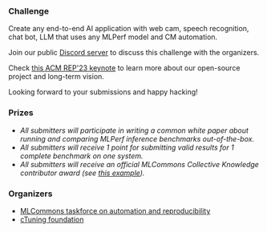 ### Challenge

Create any end-to-end AI application with web cam, speech recognition, chat bot, LLM
that uses any MLPerf model and CM automation.

Join our public [Discord server](https://discord.gg/JjWNWXKxwT) to discuss this challenge with the organizers.

Check [this ACM REP'23 keynote](https://doi.org/10.5281/zenodo.8105339) to learn more about our open-source project and long-term vision.

Looking forward to your submissions and happy hacking!

### Prizes

* *All submitters will participate in writing a common white paper about running and comparing MLPerf inference benchmarks out-of-the-box.*
* *All submitters will receive 1 point for submitting valid results for 1 complete benchmark on one system.*
* *All submitters will receive an official MLCommons Collective Knowledge contributor award (see [this example](https://ctuning.org/awards/ck-award-202307-zhu.pdf)).*


### Organizers

* [MLCommons taskforce on automation and reproducibility](https://cKnowledge.org/mlcommons-taskforce)
* [cTuning foundation](https://cTuning.org)

